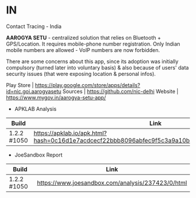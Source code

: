 # IN
Contact Tracing - India

**AAROGYA SETU** - centralized solution that relies on Bluetooth + GPS/Location. It requires mobile-phone number registration. Only Indian mobile numbers are allowed - VoIP numbers are now forbidden.

There are some concerns about this app, since its adoption was initially compulsory (turned later into voluntary basis) & also because of users' data security issues (that were exposing location & personal infos).

Play Store | https://play.google.com/store/apps/details?id=nic.goi.aarogyasetu
Sources | https://github.com/nic-delhi
Website | https://www.mygov.in/aarogya-setu-app/

- APKLAB Analysis

Build | Link
------|-----
1.2.2 #1050 | https://apklab.io/apk.html?hash=0c16d1e7acdcecf22bbb8096abfec9f5c3a9a10b5edb4546c867e0db806dcc31

- JoeSandbox Report

Build | Link
------|-----
1.2.2 #1050 | https://www.joesandbox.com/analysis/237423/0/html
